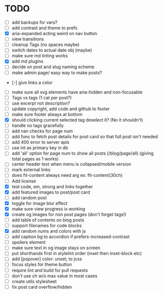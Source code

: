 # TODO

- [ ] add backups for vars?
- [ ] add contrast and theme to prefs
- [x] aria-expanded acting weird on nav button
- [ ] view transitions
- [ ] cleanup Tags (no spaces maybe)
- [ ] switch dates to actual date obj (maybe)
- [ ] make sure md linting works
- [x] add md plugins
- [ ] decide on post and slug naming scheme
- [ ] make admin page/ easy way to make posts?
- [-] give links a color
- [ ] make sure all svg elements have aria-hidden and non-focusable
- [ ] Tags vs tags (1 cat per post?)
- [ ] use excerpt not description?
- [ ] update copyright, add code and github to footer
- [ ] make sure footer always at bottom
- [x] should clicking current selected tag deselect it? (No it shouldn't)
- [ ] handle no tags gracefully
- [ ] add nan checks for page num
- [ ] add func to fetch post details for post card so that full post isn't needed
- [ ] add 400 error to server apis
- [ ] use int as primary key in db
- [ ] add 'all' option for page num to show all posts (/blog/page/all) (giving total pages as 1 works)
- [ ] center header text when menu is collapsed/mobile version
- [ ] mark external links
- [ ] does fit-content always need arg ex: fit-content(30ch)
- [ ] Add license
- [x] test code, em, strong and links together
- [x] add featured images to post/post card
- [ ] add random post
- [x] toggle for image blur effect
- [x] make sure view progress is working
- [x] create og images for non post pages (don't forget tags!)
- [ ] add table of contents on blog posts
- [ ] support filenames for code blocks
- [x] add random nums and colors with js
- [ ] add caption bg to accordion if prefers-increased-contrast
- [ ] spoilers element
- [ ] make sure text in og image stays on screen
- [ ] put shorthands first in stylelint order (inset then inset-block etc)
- [ ] add [popover] color: unset; to jcss
- [ ] focus styles for theme button
- [ ] require lint and build for pull requests
- [ ] don't use ch w/o max value in most cases
- [ ] create utils stylesheet
- [ ] fix post card overflow/hidden
